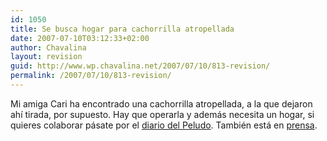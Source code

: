 ```yaml
---
id: 1050
title: Se busca hogar para cachorrilla atropellada
date: 2007-07-10T03:12:33+02:00
author: Chavalina
layout: revision
guid: http://www.wp.chavalina.net/2007/07/10/813-revision/
permalink: /2007/07/10/813-revision/
---
```

Mi amiga Cari ha encontrado una cachorrilla atropellada, a la que dejaron ahí tirada, por supuesto. Hay que operarla y además necesita un hogar, si quieres colaborar pásate por el <a href="http://peludin.blogspot.com/2007/07/se-busca-hogar-para-cachorrilla.html" target="_blank">diario del Peludo</a>. También está en <a href="http://www.laverdad.es/murcia/prensa/20070710/region_murcia/operacion-esperanza_20070710.html" target="_blank">prensa</a>.